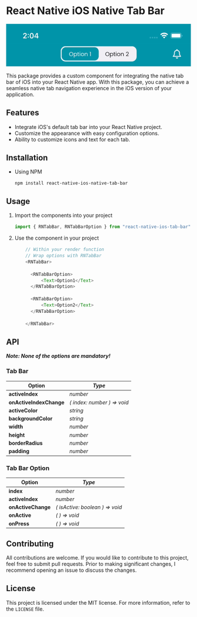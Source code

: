 # React Native iOS Native Tab Bar


![example](./example.gif)


This package provides a custom component for integrating the native tab bar of iOS into your React Native app. With this
package, you can achieve a seamless native tab navigation experience in the iOS version of your application.

## Features

- Integrate iOS's default tab bar into your React Native project.
- Customize the appearance with easy configuration options.
- Ability to customize icons and text for each tab.

## Installation

- Using NPM

   ```shell
  npm install react-native-ios-native-tab-bar
   ```

## Usage

1. Import the components into your project
   ```js
   import { RNTabBar, RNTabBarOption } from "react-native-ios-tab-bar";
   ```
2. Use the component in your project
   ```js
       // Within your render function
       // Wrap options with RNTabBar
       <RNTabBar>  
   
         <RNTabBarOption>
             <Text>Option1</Text>  
         </RNTabBarOption>  
         
         <RNTabBarOption>  
             <Text>Option2</Text>  
         </RNTabBarOption>  
         
       </RNTabBar>
   ```

## API

***Note: None of the options are mandatory!***

### Tab Bar

| Option                  | *Type*                      |
|-------------------------|-----------------------------|
| **activeIndex**         | *number*                    |
| **onActiveIndexChange** | *( index: number ) => void* |
| **activeColor**         | *string*                    |
| **backgroundColor**     | *string*                    |
| **width**               | *number*                    |
| **height**              | *number*                    |
| **borderRadius**        | *number*                    |
| **padding**             | *number*                    |

### Tab Bar Option

| Option             | *Type*                          |
|--------------------|---------------------------------|
| **index**          | *number*                        |
| **activeIndex**    | *number*                        |
| **onActiveChange** | *( isActive: boolean ) => void* |
| **onActive**       | *( ) => void*                   |
| **onPress**        | *( ) => void*                   |

## Contributing

All contributions are welcome.
If you would like to contribute to this project, feel free to submit pull requests.
Prior to making significant changes, I recommend opening an issue to discuss the changes.

## License

This project is licensed under the MIT license. For more information, refer to the `LICENSE` file.
